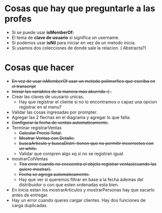 # Cosas que hay que preguntarle a las profes
- Si se puede usar **isMemberOf:**
- El tema de **clave de usuario** si significa un username.
- Si podemos usar **isNil** para iniciar en vez de un metodo inicia.
- Si usamos dos colecciones de donde sale la relacion. ( Abstracta?) 
# Cosas que hacer

- ~~En vez de usar isMemberOf usar un metodo polimorfico que escriba en el transcript~~
- ~~Iniciar las variables de la manera mas aburrida :( .~~
- Crear las claves de ususario unicas.
  - Hay que registrar el cliente si no lo encontramos o capaz una opcion registrar en el menu?
- Validar las cosas ingresadas por prompter.
- Agregar las 2 flechas en el diagrama y agregar lo que falta.
- ~~Configurar la fecha de ventas automaticamente.~~
- Terminar registrarVentas
  - ~~Calcular Precio Total.~~
  - ~~Mostrar Ventas con Detalle.~~
  - ~~buscaArticulo y buscaDistri: tienen que no permitir incorrectos con un while.~~
  - Validar que compren algo xq si no se registran igual.
- mostrarColVentas
  - ~~Tira error cuando no encuentra el objeto registrar ventas(cuando las quiere mostrar).~~
  - ~~Fecha se agrega automaticamente.~~
  - Hay que ver si queremos filtrar en base a la fecha ademas del distribuidor o con que esten ordenadas esta bien.
- En inicia estan los mostrarArticulos y mostrarPersonas hay que sacarlo antes de entregar.
- Hay un error cuando queres cargar clientes. Hay dos funciones de carga duplicadas.
